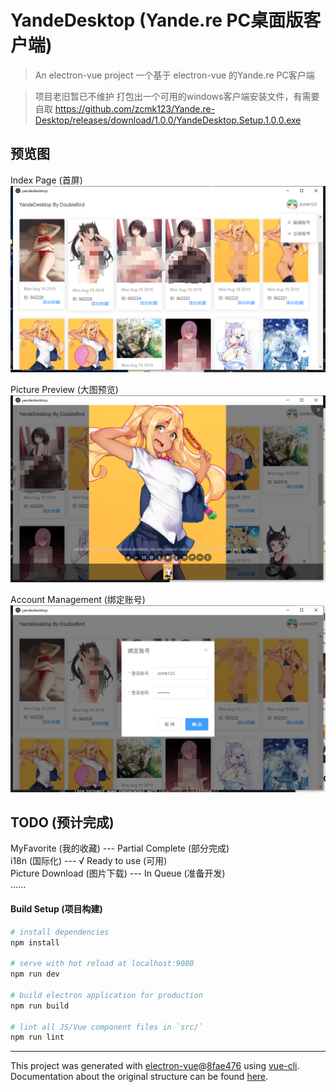 # YandeDesktop (Yande.re PC桌面版客户端)

> An electron-vue project
> 一个基于 electron-vue 的Yande.re PC客户端

> 项目老旧暂已不维护 打包出一个可用的windows客户端安装文件，有需要自取 https://github.com/zcmk123/Yande.re-Desktop/releases/download/1.0.0/YandeDesktop.Setup.1.0.0.exe

## 预览图

Index Page (首屏)
![首页](/docImg/1.png)

Picture Preview (大图预览)
![大图预览](/docImg/3.png)

Account Management (绑定账号)
![绑定账号](/docImg/2.png)

## TODO (预计完成)
MyFavorite (我的收藏) --- Partial Complete (部分完成)  
i18n (国际化) --- √ Ready to use (可用)  
Picture Download (图片下载) --- In Queue (准备开发)  
......

#### Build Setup (项目构建)

``` bash
# install dependencies
npm install

# serve with hot reload at localhost:9080
npm run dev

# build electron application for production
npm run build

# lint all JS/Vue component files in `src/`
npm run lint

```

---

This project was generated with [electron-vue](https://github.com/SimulatedGREG/electron-vue)@[8fae476](https://github.com/SimulatedGREG/electron-vue/tree/8fae4763e9d225d3691b627e83b9e09b56f6c935) using [vue-cli](https://github.com/vuejs/vue-cli). Documentation about the original structure can be found [here](https://simulatedgreg.gitbooks.io/electron-vue/content/index.html).
